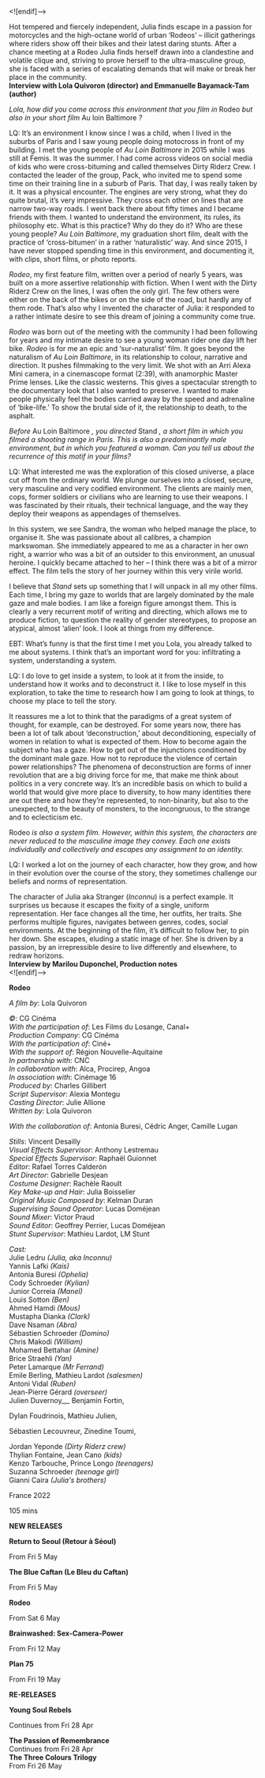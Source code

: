 
<![endif]-->

Hot tempered and fiercely independent, Julia finds escape in a passion for motorcycles and the high-octane world of urban ‘Rodeos’ – illicit gatherings where riders show off their bikes and their latest daring stunts. After a chance meeting at a Rodeo Julia finds herself drawn into a clandestine and volatile clique and, striving to prove herself to the ultra-masculine group, she is faced with a series of escalating demands that will make or break her place in the community.  
**Interview with Lola Quivoron (director) and Emmanuelle Bayamack-Tam (author)**  

_Lola, how did you come across this environment that you film in_ Rodeo _but also in your short film_ Au loin Baltimore _?_

LQ: It’s an environment I know since I was a child, when I lived in the suburbs of Paris and I saw young people doing motocross in front of my building. I met the young people of _Au Loin Baltimore_ in 2015 while I was still at Femis. It was the summer. I had come across videos on social media of kids who were cross-bituming and called themselves Dirty Riderz Crew. I contacted the leader of the group, Pack, who invited me to spend some time on their training line in a suburb of Paris. That day, I was really taken by it. It was a physical encounter. The engines are very strong, what they do quite brutal, it’s very impressive. They cross each other on lines that are narrow two-way roads. I went back there about fifty times and I became friends with them. I wanted to understand the environment, its rules, its philosophy etc. What is this practice? Why do they do it? Who are these young people? _Au Loin Baltimore_, my graduation short film, dealt with the practice of ‘cross-bitumen’ in a rather ‘naturalistic’ way. And since 2015, I have never stopped spending time in this environment, and documenting it, with clips, short films, or photo reports.

_Rodeo_, my first feature film, written over a period of nearly 5 years, was built on a more assertive relationship with fiction. When I went with the Dirty Riderz Crew on the lines, I was often the only girl. The few others were either on the back of the bikes or on the side of the road, but hardly any of them rode. That’s also why I invented the character of Julia: it responded to a rather intimate desire to see this dream of joining a community come true.

_Rodeo_ was born out of the meeting with the community I had been following for years and my intimate desire to see a young woman rider one day lift her bike. _Rodeo_ is for me an epic and ‘sur-naturalist’ film. It goes beyond the naturalism of _Au Loin_ _Baltimore_, in its relationship to colour, narrative and direction. It pushes filmmaking to the very limit. We shot with an Arri Alexa Mini camera, in a cinemascope format (2:39), with anamorphic Master Prime lenses. Like the classic westerns. This gives a spectacular strength to the documentary look that I also wanted to preserve. I wanted to make people physically feel the bodies carried away by the speed and adrenaline of ‘bike-life.’ To show the brutal side of it, the relationship to death, to the asphalt.

_Before_ Au Loin Baltimore _, you directed_ Stand _, a short film in which you filmed a shooting range in Paris. This is also a predominantly male environment, but in which you featured a woman. Can you tell us about the recurrence of this motif in your films?_

LQ: What interested me was the exploration of this closed universe, a place cut off from the ordinary world. We plunge ourselves into a closed, secure, very masculine and very codified environment. The clients are mainly men, cops, former soldiers or civilians who are learning to use their weapons. I was fascinated by their rituals, their technical language, and the way they deploy their weapons as appendages of themselves.

In this system, we see Sandra, the woman who helped manage the place, to organise it. She was passionate about all calibres, a champion markswoman. She immediately appeared to me as a character in her own right, a warrior who was a bit of an outsider to this environment, an unusual heroine. I quickly became attached to her – I think there was a bit of a mirror effect. The film tells the story of her journey within this very virile world.

I believe that _Stand_ sets up something that I will unpack in all my other films. Each time, I bring my gaze to worlds that are largely dominated by the male gaze and male bodies. I am like a foreign figure amongst them. This is clearly a very recurrent motif of writing and directing, which allows me to produce fiction, to question the reality of gender stereotypes, to propose an atypical, almost ‘alien’ look. I look at things from my difference.

EBT: What’s funny is that the first time I met you Lola, you already talked to me about systems. I think that’s an important word for you: infiltrating a system, understanding a system.

LQ: I do love to get inside a system, to look at it from the inside, to understand how it works and to deconstruct it. I like to lose myself in this exploration, to take the time to research how I am going to look at things, to choose my place to tell the story.

It reassures me a lot to think that the paradigms of a great system of thought, for example, can be destroyed. For some years now, there has been a lot of talk about ‘deconstruction,’ about deconditioning, especially of women in relation to what is expected of them. How to become again the subject who has a gaze. How to get out of the injunctions conditioned by the dominant male gaze. How not to reproduce the violence of certain power relationships? The phenomena of deconstruction are forms of inner revolution that are a big driving force for me, that make me think about politics in a very concrete way. It’s an incredible basis on which to build a world that would give more place to diversity, to how many identities there are out there and how they’re represented, to non-binarity, but also to the unexpected, to the beauty of monsters, to the incongruous, to the strange and to eclecticism etc.

Rodeo _is also a system film. However, within this system, the characters are never reduced to the masculine image they convey. Each one exists individually and collectively and escapes any assignment to an identity._

LQ: I worked a lot on the journey of each character, how they grow, and how in their evolution over the course of the story, they sometimes challenge our beliefs and norms of representation.

The character of Julia aka Stranger (_Inconnu_) is a perfect example. It surprises us because it escapes the fixity of a single, uniform representation. Her face changes all the time, her outfits, her traits. She performs multiple figures, navigates between genres, codes, social environments. At the beginning of the film, it’s difficult to follow her, to pin her down. She escapes, eluding a static image of her. She is driven by a passion, by an irrepressible desire to live differently and elsewhere, to redraw horizons.  
**Interview by Marilou Duponchel, Production notes**  
<![endif]-->

**Rodeo**

_A film by_: Lola Quivoron

_©_: CG Cinéma  
_With the participation of_: Les Films du Losange, Canal+  
_Production Company_: CG Cinéma  
_With the participation of_: Ciné+  
_With the support of_: Région Nouvelle-Aquitaine  
_In partnership with_: CNC  
_In collaboration with_: Alca, Procirep, Angoa  
_In association with_: Cinémage 16  
_Produced by_: Charles Gillibert  
_Script Supervisor_: Alexia Montegu  
_Casting Director_: Julie Allione  
_Written by:_ Lola Quivoron

_With the collaboration of_: Antonia Buresi, Cédric Anger, Camille Lugan

_Stills_: Vincent Desailly  
_Visual Effects Supervisor_: Anthony Lestremau  
_Special Effects Supervisor_: Raphaël Guionnet  
_Editor_: Rafael Torres Calderón  
_Art Director_: Gabrielle Desjean  
_Costume Designer_: Rachèle Raoult  
_Key Make-up and Hair_: Julia Boisselier  
_Original Music Composed by_: Kelman Duran  
_Supervising Sound Operator_: Lucas Doméjean  
_Sound Mixer_: Victor Praud  
_Sound Editor_: Geoffrey Perrier, Lucas Doméjean  
_Stunt Supervisor_: Mathieu Lardot, LM Stunt

_Cast:_  
Julie Ledru _(Julia, aka Inconnu)_  
Yannis Lafki _(Kais)_  
Antonia Buresi _(Ophelia)_  
Cody Schroeder _(Kylian)_  
Junior Correia _(Manel)_  
Louis Sotton _(Ben)_  
Ahmed Hamdi _(Mous)_  
Mustapha Dianka _(Clark)_  
Dave Nsaman _(Abra)_  
Sébastien Schroeder _(Domino)_  
Chris Makodi _(William)_  
Mohamed Bettahar _(Amine)_  
Brice Straehli _(Yan)_  
Peter Lamarque _(Mr Ferrand)_  
Emile Berling,  Mathieu Lardot _(salesmen)_  
Antoni Vidal _(Ruben)_  
Jean-Pierre Gérard _(overseer)_  
Julien Duvernoy_,_ Benjamin Fortin,

Dylan Foudrinois,  Mathieu Julien,

Sébastien Lecouvreur, Zinedine Toumi,

Jordan Yeponde _(Dirty Riderz crew)_  
Thylian Fontaine, Jean Cano _(kids)_  
Kenzo Tarbouche, Prince Longo _(teenagers)_  
Suzanna Schroeder _(teenage girl)_  
Gianni Caira _(Julia's brothers)_

France 2022

105 mins

**NEW RELEASES**

**Return to Seoul (Retour à Séoul)**

From Fri 5 May

**The Blue Caftan (Le Bleu du Caftan)**

From Fri 5 May

**Rodeo**

From Sat 6 May

**Brainwashed: Sex-Camera-Power**

From Fri 12 May

**Plan 75**

From Fri 19 May

**RE-RELEASES**

**Young Soul Rebels**

Continues from Fri 28 Apr

**The Passion of Remembrance**  
Continues from Fri 28 Apr  
**The Three Colours Trilogy**  
From Fri 26 May  
<!--stackedit_data:
eyJoaXN0b3J5IjpbMTAzMzY1NzQ3NF19
-->